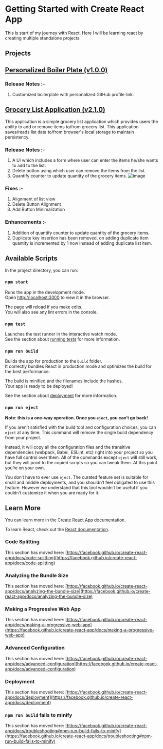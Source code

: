 # Getting Started with Create React App

This is start of my journey with React. Here I will be learning react by creating multiple standalone projects.

## Projects
## [Personalized Boiler Plate (v1.0.0)](https://github.com/tusharar091/ReactStarter/releases/tag/v1.0.0)
### Release Notes :-
1. Customized boilerplate with personalized GitHub profile link.
## [Grocery List Application (v2.1.0)](https://github.com/tusharar091/ReactStarter/releases/tag/v2.1.0)
This application is a simple grocery list application which provides users the ability to add or remove items to/from grocery list. This application saves/reads list data to/from browser's local storage to maintain persistency.

### Release Notes :-
1. A UI which includes a form where user can enter the items he/she wants to add to the list.
2. Delete button using which user can remove the items from the list.
3. Quantify counter to update quantity of the grocery items.
![image](https://user-images.githubusercontent.com/22867124/140656755-a7c1ab27-0d5f-4e55-b259-46775665e018.png)

### Fixes :- 
1. Alignment of list view
2. Delete Button Alignment
3. Add Button Minimalization

### Enhancements :-
1. Addition of quantify counter to update quantity of the grocery items.
2. Duplicate key insertion has been removed, on adding duplicate item quantity is incremented by 1 now instead of adding duplicate list item.
## Available Scripts

In the project directory, you can run:

### `npm start`

Runs the app in the development mode.\
Open [http://localhost:3000](http://localhost:3000) to view it in the browser.

The page will reload if you make edits.\
You will also see any lint errors in the console.

### `npm test`

Launches the test runner in the interactive watch mode.\
See the section about [running tests](https://facebook.github.io/create-react-app/docs/running-tests) for more information.

### `npm run build`

Builds the app for production to the `build` folder.\
It correctly bundles React in production mode and optimizes the build for the best performance.

The build is minified and the filenames include the hashes.\
Your app is ready to be deployed!

See the section about [deployment](https://facebook.github.io/create-react-app/docs/deployment) for more information.

### `npm run eject`

**Note: this is a one-way operation. Once you `eject`, you can’t go back!**

If you aren’t satisfied with the build tool and configuration choices, you can `eject` at any time. This command will remove the single build dependency from your project.

Instead, it will copy all the configuration files and the transitive dependencies (webpack, Babel, ESLint, etc) right into your project so you have full control over them. All of the commands except `eject` will still work, but they will point to the copied scripts so you can tweak them. At this point you’re on your own.

You don’t have to ever use `eject`. The curated feature set is suitable for small and middle deployments, and you shouldn’t feel obligated to use this feature. However we understand that this tool wouldn’t be useful if you couldn’t customize it when you are ready for it.

## Learn More

You can learn more in the [Create React App documentation](https://facebook.github.io/create-react-app/docs/getting-started).

To learn React, check out the [React documentation](https://reactjs.org/).

### Code Splitting

This section has moved here: [https://facebook.github.io/create-react-app/docs/code-splitting](https://facebook.github.io/create-react-app/docs/code-splitting)

### Analyzing the Bundle Size

This section has moved here: [https://facebook.github.io/create-react-app/docs/analyzing-the-bundle-size](https://facebook.github.io/create-react-app/docs/analyzing-the-bundle-size)

### Making a Progressive Web App

This section has moved here: [https://facebook.github.io/create-react-app/docs/making-a-progressive-web-app](https://facebook.github.io/create-react-app/docs/making-a-progressive-web-app)

### Advanced Configuration

This section has moved here: [https://facebook.github.io/create-react-app/docs/advanced-configuration](https://facebook.github.io/create-react-app/docs/advanced-configuration)

### Deployment

This section has moved here: [https://facebook.github.io/create-react-app/docs/deployment](https://facebook.github.io/create-react-app/docs/deployment)

### `npm run build` fails to minify

This section has moved here: [https://facebook.github.io/create-react-app/docs/troubleshooting#npm-run-build-fails-to-minify](https://facebook.github.io/create-react-app/docs/troubleshooting#npm-run-build-fails-to-minify)
